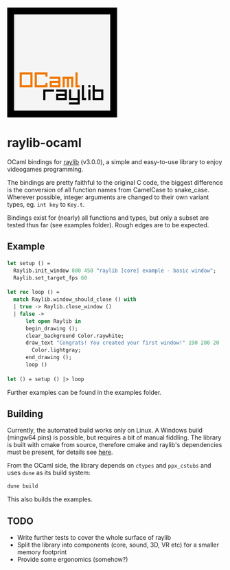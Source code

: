 ![logo](logo/logo.png)

# raylib-ocaml

OCaml bindings for <a href="https://www.raylib.com/" target="_blank">raylib</a> (v3.0.0), a simple and easy-to-use library to enjoy videogames programming.

The bindings are pretty faithful to the original C code, the biggest difference is the conversion of all function names from CamelCase to snake_case.
Wherever possible, integer arguments are changed to their own variant types, eg. `int key` to `Key.t`.

Bindings exist for (nearly) all functions and types, but only a subset are tested thus far (see examples folder). Rough edges are to be expected.

## Example

``` ocaml
let setup () =
  Raylib.init_window 800 450 "raylib [core] example - basic window";
  Raylib.set_target_fps 60

let rec loop () =
  match Raylib.window_should_close () with
  | true -> Raylib.close_window ()
  | false ->
      let open Raylib in
      begin_drawing ();
      clear_background Color.raywhite;
      draw_text "Congrats! You created your first window!" 190 200 20
        Color.lightgray;
      end_drawing ();
      loop ()

let () = setup () |> loop
```
Further examples can be found in the examples folder.

## Building

Currently, the automated build works only on Linux. A Windows build (mingw64 pins) is possible, but requires a bit of manual fiddling. The library is built with cmake from source, therefore cmake and raylib's dependencies must be present, for details see <a href="https://github.com/raysan5/raylib/wiki/Working-on-GNU-Linux" target="_blank">here</a>.

From the OCaml side, the library depends on `ctypes` and `ppx_cstubs` and uses `dune` as its build system:

``` sh
dune build
```

This also builds the examples.

## TODO
* Write further tests to cover the whole surface of raylib
* Split the library into components (core, sound, 3D, VR etc) for a smaller memory footprint
* Provide some ergonomics (somehow?)
